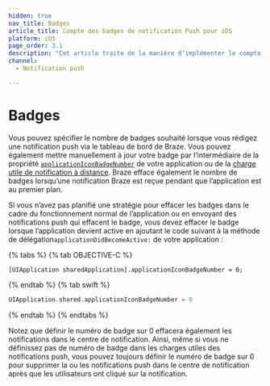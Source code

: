 ```yaml
---
hidden: true
nav_title: Badges
article_title: Compte des badges de notification Push pour iOS
platform: iOS
page_order: 3.1
description: "Cet article traite de la manière d’implémenter le compte des badges dans vos notifications push iOS."
channel:
  - Notification push

---
```


# Badges

Vous pouvez spécifier le nombre de badges souhaité lorsque vous rédigez une notification push via le tableau de bord de Braze. Vous pouvez également mettre manuellement à jour votre badge par l’intermédiaire de la propriété [`applicationIconBadgeNumber`][20] de votre application ou de la [charge utile de notification à distance][21]. Braze efface également le nombre de badges lorsqu’une notification Braze est reçue pendant que l’application est au premier plan. 

Si vous n’avez pas planifié une stratégie pour effacer les badges dans le cadre du fonctionnement normal de l’application ou en envoyant des notifications push qui effacent le badge, vous devez effacer le badge lorsque l’application devient active en ajoutant le code suivant à la méthode de délégation`applicationDidBecomeActive:` de votre application :

{% tabs %}
{% tab OBJECTIVE-C %}

```objc
[UIApplication sharedApplication].applicationIconBadgeNumber = 0;
```

{% endtab %}
{% tab swift %}

```swift
UIApplication.shared.applicationIconBadgeNumber = 0
```

{% endtab %}
{% endtabs %}

Notez que définir le numéro de badge sur 0 effacera également les notifications dans le centre de notification. Ainsi, même si vous ne définissez pas de numéro de badge dans les charges utiles des notifications push, vous pouvez toujours définir le numéro de badge sur 0 pour supprimer la ou les notifications push dans le centre de notification après que les utilisateurs ont cliqué sur la notification.

[20]: https://developer.apple.com/library/ios/documentation/UIKit/Reference/UIApplication_Class/index.html#//apple_ref/occ/instp/UIApplication/applicationIconBadgeNumber
[21]: https://developer.apple.com/library/content/documentation/NetworkingInternet/Conceptual/RemoteNotificationsPG/CreatingtheNotificationPayload.html#//apple_ref/doc/uid/TP40008194-CH10-SW1
